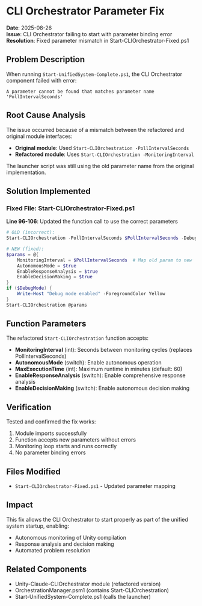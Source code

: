 # CLI Orchestrator Parameter Fix
**Date**: 2025-08-26  
**Issue**: CLI Orchestrator failing to start with parameter binding error  
**Resolution**: Fixed parameter mismatch in Start-CLIOrchestrator-Fixed.ps1

## Problem Description
When running `Start-UnifiedSystem-Complete.ps1`, the CLI Orchestrator component failed with error:
```
A parameter cannot be found that matches parameter name 'PollIntervalSeconds'
```

## Root Cause Analysis
The issue occurred because of a mismatch between the refactored and original module interfaces:
- **Original module**: Used `Start-CLIOrchestration -PollIntervalSeconds`
- **Refactored module**: Uses `Start-CLIOrchestration -MonitoringInterval`

The launcher script was still using the old parameter name from the original implementation.

## Solution Implemented

### Fixed File: Start-CLIOrchestrator-Fixed.ps1
**Line 96-106**: Updated the function call to use the correct parameters

```powershell
# OLD (incorrect):
Start-CLIOrchestration -PollIntervalSeconds $PollIntervalSeconds -DebugMode:$DebugMode

# NEW (fixed):
$params = @{
    MonitoringInterval = $PollIntervalSeconds  # Map old param to new
    AutonomousMode = $true
    EnableResponseAnalysis = $true
    EnableDecisionMaking = $true
}
if ($DebugMode) {
    Write-Host "Debug mode enabled" -ForegroundColor Yellow
}
Start-CLIOrchestration @params
```

## Function Parameters
The refactored `Start-CLIOrchestration` function accepts:
- **MonitoringInterval** (int): Seconds between monitoring cycles (replaces PollIntervalSeconds)
- **AutonomousMode** (switch): Enable autonomous operation
- **MaxExecutionTime** (int): Maximum runtime in minutes (default: 60)
- **EnableResponseAnalysis** (switch): Enable comprehensive response analysis
- **EnableDecisionMaking** (switch): Enable autonomous decision making

## Verification
Tested and confirmed the fix works:
1. Module imports successfully
2. Function accepts new parameters without errors
3. Monitoring loop starts and runs correctly
4. No parameter binding errors

## Files Modified
- `Start-CLIOrchestrator-Fixed.ps1` - Updated parameter mapping

## Impact
This fix allows the CLI Orchestrator to start properly as part of the unified system startup, enabling:
- Autonomous monitoring of Unity compilation
- Response analysis and decision making
- Automated problem resolution

## Related Components
- Unity-Claude-CLIOrchestrator module (refactored version)
- OrchestrationManager.psm1 (contains Start-CLIOrchestration)
- Start-UnifiedSystem-Complete.ps1 (calls the launcher)